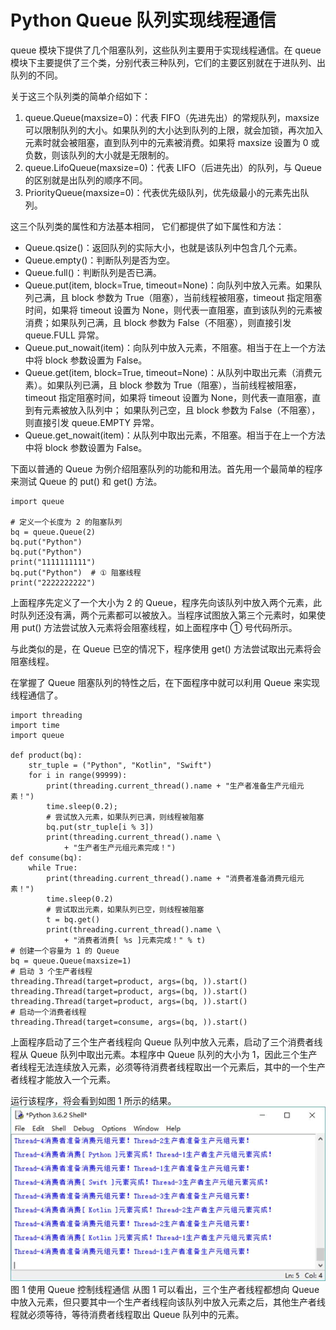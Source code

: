 # Python Queue 队列实现线程通信

queue 模块下提供了几个阻塞队列，这些队列主要用于实现线程通信。在 queue 模块下主要提供了三个类，分别代表三种队列，它们的主要区别就在于进队列、出队列的不同。

关于这三个队列类的简单介绍如下：

1.  queue.Queue(maxsize=0)：代表 FIFO（先进先出）的常规队列，maxsize 可以限制队列的大小。如果队列的大小达到队列的上限，就会加锁，再次加入元素时就会被阻塞，直到队列中的元素被消费。如果将 maxsize 设置为 0 或负数，则该队列的大小就是无限制的。
2.  queue.LifoQueue(maxsize=0)：代表 LIFO（后进先出）的队列，与 Queue 的区别就是出队列的顺序不同。
3.  PriorityQueue(maxsize=0)：代表优先级队列，优先级最小的元素先出队列。

这三个队列类的属性和方法基本相同， 它们都提供了如下属性和方法：

*   Queue.qsize()：返回队列的实际大小，也就是该队列中包含几个元素。
*   Queue.empty()：判断队列是否为空。
*   Queue.full()：判断队列是否已满。
*   Queue.put(item, block=True, timeout=None)：向队列中放入元素。如果队列己满，且 block 参数为 True（阻塞），当前线程被阻塞，timeout 指定阻塞时间，如果将 timeout 设置为 None，则代表一直阻塞，直到该队列的元素被消费；如果队列己满，且 block 参数为 False（不阻塞），则直接引发 queue.FULL 异常。
*   Queue.put_nowait(item)：向队列中放入元素，不阻塞。相当于在上一个方法中将 block 参数设置为 False。
*   Queue.get(item, block=True, timeout=None)：从队列中取出元素（消费元素）。如果队列已满，且 block 参数为 True（阻塞），当前线程被阻塞，timeout 指定阻塞时间，如果将 timeout 设置为 None，则代表一直阻塞，直到有元素被放入队列中； 如果队列己空，且 block 参数为 False（不阻塞），则直接引发 queue.EMPTY 异常。
*   Queue.get_nowait(item)：从队列中取出元素，不阻塞。相当于在上一个方法中将 block 参数设置为 False。

下面以普通的 Queue 为例介绍阻塞队列的功能和用法。首先用一个最简单的程序来测试 Queue 的 put() 和 get() 方法。

```
import queue

# 定义一个长度为 2 的阻塞队列
bq = queue.Queue(2)
bq.put("Python")
bq.put("Python")
print("1111111111")
bq.put("Python")  # ① 阻塞线程
print("2222222222")
```

上面程序先定义了一个大小为 2 的 Queue，程序先向该队列中放入两个元素，此时队列还没有满，两个元素都可以被放入。当程序试图放入第三个元素时，如果使用 put() 方法尝试放入元素将会阻塞线程，如上面程序中 ① 号代码所示。

与此类似的是，在 Queue 已空的情况下，程序使用 get() 方法尝试取出元素将会阻塞线程。

在掌握了 Queue 阻塞队列的特性之后，在下面程序中就可以利用 Queue 来实现线程通信了。

```
import threading
import time
import queue

def product(bq):
    str_tuple = ("Python", "Kotlin", "Swift")
    for i in range(99999):
        print(threading.current_thread().name + "生产者准备生产元组元素！")
        time.sleep(0.2);
        # 尝试放入元素，如果队列已满，则线程被阻塞
        bq.put(str_tuple[i % 3])
        print(threading.current_thread().name \
            + "生产者生产元组元素完成！")
def consume(bq):
    while True:
        print(threading.current_thread().name + "消费者准备消费元组元素！")
        time.sleep(0.2)
        # 尝试取出元素，如果队列已空，则线程被阻塞
        t = bq.get()
        print(threading.current_thread().name \
            + "消费者消费[ %s ]元素完成！" % t)
# 创建一个容量为 1 的 Queue
bq = queue.Queue(maxsize=1)
# 启动 3 个生产者线程
threading.Thread(target=product, args=(bq, )).start()
threading.Thread(target=product, args=(bq, )).start()
threading.Thread(target=product, args=(bq, )).start()
# 启动一个消费者线程
threading.Thread(target=consume, args=(bq, )).start()
```

上面程序启动了三个生产者线程向 Queue 队列中放入元素，启动了三个消费者线程从 Queue 队列中取出元素。本程序中 Queue 队列的大小为 1，因此三个生产者线程无法连续放入元素，必须等待消费者线程取出一个元素后，其中的一个生产者线程才能放入一个元素。

运行该程序，将会看到如图 1 所示的结果。
![](img/0eace645a167723d8edb03d5a82cadc7.jpg)
图 1 使用 Queue 控制线程通信
从图 1 可以看出，三个生产者线程都想向 Queue 中放入元素，但只要其中一个生产者线程向该队列中放入元素之后，其他生产者线程就必须等待，等待消费者线程取出 Queue 队列中的元素。
